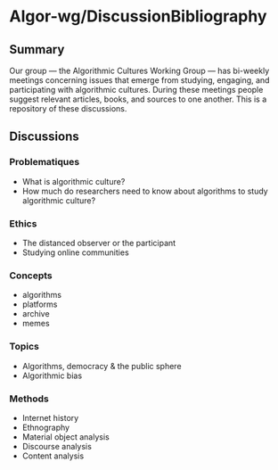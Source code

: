 # Algor-wg/DiscussionBibliography

## Summary
Our group — the Algorithmic Cultures Working Group — has bi-weekly meetings concerning issues that emerge from studying, engaging, and participating with algorithmic cultures. During these meetings people suggest relevant articles, books, and sources to one another. This is a repository of these discussions.

## Discussions

### Problematiques
- What is algorithmic culture?
- How much do researchers need to know about algorithms to study algorithmic culture?

### Ethics
- The distanced observer or the participant
- Studying online communities

### Concepts
- algorithms
- platforms
- archive
- memes

### Topics
- Algorithms, democracy & the public sphere
- Algorithmic bias

### Methods
- Internet history
- Ethnography
- Material object analysis
- Discourse analysis
- Content analysis
